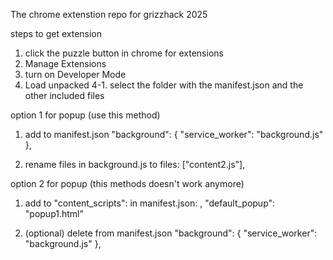 The chrome extenstion repo for grizzhack 2025

steps to get extension
1. click the puzzle button in chrome for extensions
2. Manage Extensions
3. turn on Developer Mode
4. Load unpacked
   4-1. select the folder with the manifest.json and the other included files



option 1 for popup (use this method)
1. add to manifest.json
"background": {
    "service_worker": "background.js"
  },

2. rename files in background.js to
files: ["content2.js"],



option 2 for popup (this methods doesn't work anymore)
1. add to "content_scripts": in manifest.json:
,
"default_popup": "popup1.html"

2. (optional) delete from manifest.json
"background": {
    "service_worker": "background.js"
  },